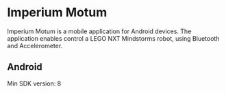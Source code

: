 Imperium Motum
=============

Imperium Motum is a mobile application for Android devices. 
The application enables control a LEGO NXT Mindstorms robot, using Bluetooth and Accelerometer.

Android
------------
Min SDK version: 8

